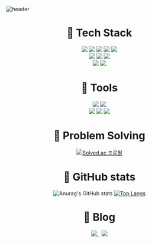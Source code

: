 ![header](https://capsule-render.vercel.app/api?type=waving&color=0:1100FF,100:FF00FF&height=225&section=header&text=Baek_Jiyeon&fontColor=d6ace6&fontSize=90)

<div  align=center>

# :lemon: Tech Stack

<img  src="https://img.shields.io/badge/JavaScript-F7DF1E?logo=JavaScript&logoColor=white">
<img  src="https://img.shields.io/badge/typescript-3178C6?logo=Typescript&logoColor=white">
<img  src="https://img.shields.io/badge/Python-3776AB?logo=Python&logoColor=white">
<img  src="https://img.shields.io/badge/C-A8B9CC?logo=c&logoColor=white">
<img  src="https://img.shields.io/badge/C++-A8B9CC?logo=c%2B%2B&logoColor=white">
</br>
<img  src="https://img.shields.io/badge/React-61DAFB?logo=React&logoColor=white">
<img  src="https://img.shields.io/badge/HTML5-E34F26?logo=HTML5&logoColor=white">
<img  src="https://img.shields.io/badge/CSS3-1572B6?logo=css3&logoColor=white">
</br>
<img  src="https://img.shields.io/badge/AWS-232F3E?logo=Amazon AWS&logoColor=white">
<img  src="https://img.shields.io/badge/MySQL-4479A1?logo=MySQL&logoColor=white">

# :tangerine: Tools

<img  src="https://img.shields.io/badge/VSCode-007ACC?logo=Visual Studio Code&logoColor=white">
<img  src="https://img.shields.io/badge/PyCharm-3DEA62?logo=PyCharm&logoColor=white">
<br/>
<img  src="https://img.shields.io/badge/Git-F05032?logo=Git&logoColor=white">
<img  src="https://img.shields.io/badge/Github-181717?logo=Github&logoColor=white">
<img  src="https://img.shields.io/badge/Figma-F24E1E?logo=Figma&logoColor=white">

# :grapes: Problem Solving

[![Solved.ac
프로필](http://mazassumnida.wtf/api/v2/generate_badge?boj=zero0205)](https://solved.ac/zero0205)

<!-- GitHub stats -->

# :pineapple: GitHub stats

<p>

![Anurag's GitHub stats](https://github-readme-stats.vercel.app/api?username=zero0205&show_icons=true&theme=radical)
[![Top Langs](https://github-readme-stats.vercel.app/api/top-langs/?username=anuraghazra&layout=compact&theme=radical)](https://github.com/anuraghazra/github-readme-stats)

</p>

# :melon: Blog

<a href="https://zero0205.tistory.com">
    <img src="https://img.shields.io/badge/Tistory-000000?logo=Tistory&logoColor=white">
</a>
&nbsp
<a href="https://www.notion.so/zero0205/189b06876ef0806c8b22f3ac9c609de4">
    <img src="https://img.shields.io/badge/학습 정리 Notion-FFA500?logo=Notion&logoColor=white">
</a>

</div>
